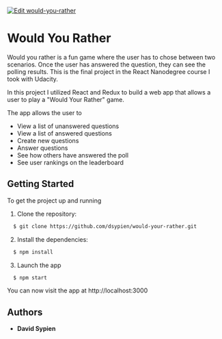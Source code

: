 [![Edit would-you-rather](https://codesandbox.io/static/img/play-codesandbox.svg)](https://codesandbox.io/embed/strange-oskar-36rc9?fontsize=14&hidenavigation=1&theme=dark)

# Would You Rather
Would you rather is a fun game where the user has to chose between two scenarios.  Once the user has answered the question, they can see the polling results.  This is the final project in the React Nanodegree course I took with Udacity.  

In this project I utilized React and Redux to build a web app that allows a user to play a "Would Your Rather" game.

The app allows the user to
   * View a list of unanswered questions
   * View a list of answered questions
   * Create new questions
   * Answer questions 
   * See how others have answered the poll
   * See user rankings on the leaderboard

## Getting Started

To get the project up and running 

1.  Clone the repository:

```bash
  $ git clone https://github.com/dsypien/would-your-rather.git
```

2. Install the dependencies:
```bash
  $ npm install
```

3. Launch the app
```bash
  $ npm start
```

You can now visit the app at http://localhost:3000

## Authors

* **David Sypien** 
